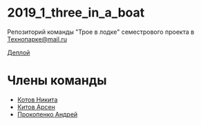 # 2019_1_three_in_a_boat
Репозиторий команды "Трое в лодке" семестрового проекта в Технопарке@mail.ru

[Деплой](https://hexagon.alfaix.dev)

# Члены команды
* [Котов Никита](https://github.com/Kotyarich)
* [Китов Арсен](https://github.com/Alfaix)
* [Прокопенко Андрей](https://github.com/rowbotman)

